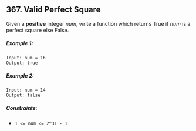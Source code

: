 ## 367. Valid Perfect Square
Given a **positive** integer *num*, write a function which returns True if *num* is a perfect square else False.

##### Example 1:
```
Input: num = 16
Output: true
```
##### Example 2:
```
Input: num = 14
Output: false
```
##### Constraints:

* ```1 <= num <= 2^31 - 1```